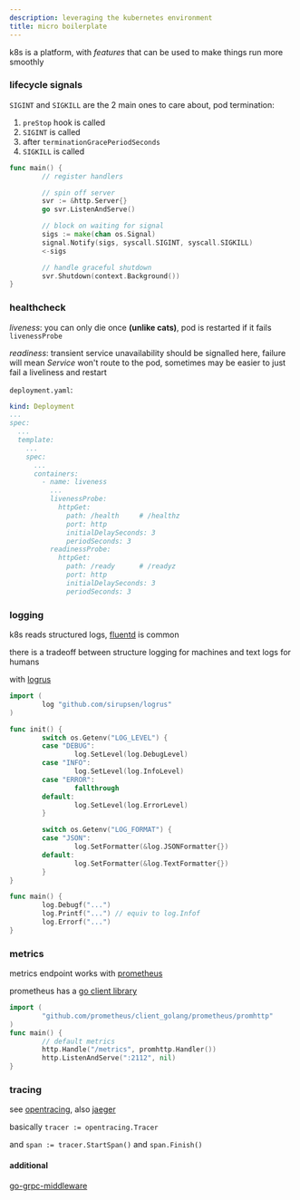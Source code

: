 ```yaml
---
description: leveraging the kubernetes environment
title: micro boilerplate
---
```

k8s is a platform,
with _features_ that can be used to make things run more smoothly

### lifecycle signals

`SIGINT` and `SIGKILL` are the 2 main ones to care about,
pod termination:

1. `preStop` hook is called
2. `SIGINT` is called
3. after `terminationGracePeriodSeconds`
4. `SIGKILL` is called

```go
func main() {
        // register handlers

        // spin off server
        svr := &http.Server{}
        go svr.ListenAndServe()

        // block on waiting for signal
        sigs := make(chan os.Signal)
        signal.Notify(sigs, syscall.SIGINT, syscall.SIGKILL)
        <-sigs

        // handle graceful shutdown
        svr.Shutdown(context.Background())
}
```

### healthcheck

_liveness_: you can only die once **(unlike cats)**,
pod is restarted if it fails `livenessProbe`

_readiness_: transient service unavailability should be signalled here,
failure will mean _Service_ won't route to the pod,
sometimes may be easier to just fail a liveliness and restart

`deployment.yaml`:

```yaml
kind: Deployment
...
spec:
  ...
  template:
    ...
    spec:
      ...
      containers:
        - name: liveness
          ...
          livenessProbe:
            httpGet:
              path: /health     # /healthz
              port: http
              initialDelaySeconds: 3
              periodSeconds: 3
          readinessProbe:
            httpGet:
              path: /ready      # /readyz
              port: http
              initialDelaySeconds: 3
              periodSeconds: 3
```

### logging

k8s reads structured logs,
[fluentd](https://github.com/fluent/fluentd) is common

there is a tradeoff between structure logging for machines and text logs for humans

with [logrus](https://github.com/sirupsen/logrus)

```go
import (
        log "github.com/sirupsen/logrus"
)

func init() {
        switch os.Getenv("LOG_LEVEL") {
        case "DEBUG":
                log.SetLevel(log.DebugLevel)
        case "INFO":
                log.SetLevel(log.InfoLevel)
        case "ERROR":
                fallthrough
        default:
                log.SetLevel(log.ErrorLevel)
        }

        switch os.Getenv("LOG_FORMAT") {
        case "JSON":
                log.SetFormatter(&log.JSONFormatter{})
        default:
                log.SetFormatter(&log.TextFormatter{})
        }
}

func main() {
        log.Debugf("...")
        log.Printf("...") // equiv to log.Infof
        log.Errorf("...")
}
```

### metrics

metrics endpoint works with [prometheus](https://github.com/prometheus/prometheus)

prometheus has a [go client library](https://github.com/prometheus/client_golang)

```go
import (
        "github.com/prometheus/client_golang/prometheus/promhttp"
)
func main() {
        // default metrics
        http.Handle("/metrics", promhttp.Handler())
        http.ListenAndServe(":2112", nil)
}
```

### tracing

see [opentracing](https://opentracing.io/), also [jaeger](https://github.com/jaegertracing/jaeger)

basically `tracer := opentracing.Tracer`

and `span := tracer.StartSpan()` and `span.Finish()`

#### additional

[go-grpc-middleware](https://github.com/grpc-ecosystem/go-grpc-middleware)